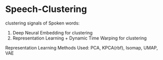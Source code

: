 # Speech-Clustering

clustering signals of Spoken words:
1. Deep Neural Embedding for clustering
2. Representation Learning + Dynamic Time Warping for clustering

Representation Learning Methods Used:
PCA, KPCA(rbf), Isomap, UMAP, VAE
